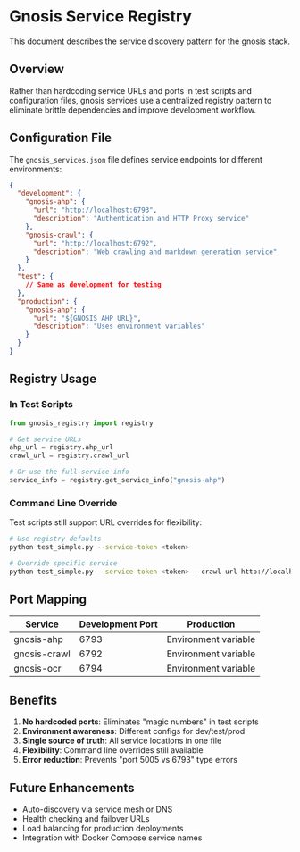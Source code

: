 # Gnosis Service Registry

This document describes the service discovery pattern for the gnosis stack.

## Overview

Rather than hardcoding service URLs and ports in test scripts and configuration files, gnosis services use a centralized registry pattern to eliminate brittle dependencies and improve development workflow.

## Configuration File

The `gnosis_services.json` file defines service endpoints for different environments:

```json
{
  "development": {
    "gnosis-ahp": {
      "url": "http://localhost:6793",
      "description": "Authentication and HTTP Proxy service"
    },
    "gnosis-crawl": {
      "url": "http://localhost:6792", 
      "description": "Web crawling and markdown generation service"
    }
  },
  "test": {
    // Same as development for testing
  },
  "production": {
    "gnosis-ahp": {
      "url": "${GNOSIS_AHP_URL}",
      "description": "Uses environment variables"
    }
  }
}
```

## Registry Usage

### In Test Scripts

```python
from gnosis_registry import registry

# Get service URLs
ahp_url = registry.ahp_url
crawl_url = registry.crawl_url

# Or use the full service info
service_info = registry.get_service_info("gnosis-ahp")
```

### Command Line Override

Test scripts still support URL overrides for flexibility:

```bash
# Use registry defaults
python test_simple.py --service-token <token>

# Override specific service
python test_simple.py --service-token <token> --crawl-url http://localhost:8080
```

## Port Mapping

| Service | Development Port | Production |
|---------|------------------|------------|
| gnosis-ahp | 6793 | Environment variable |
| gnosis-crawl | 6792 | Environment variable |
| gnosis-ocr | 6794 | Environment variable |

## Benefits

1. **No hardcoded ports**: Eliminates "magic numbers" in test scripts
2. **Environment awareness**: Different configs for dev/test/prod
3. **Single source of truth**: All service locations in one file
4. **Flexibility**: Command line overrides still available
5. **Error reduction**: Prevents "port 5005 vs 6793" type errors

## Future Enhancements

- Auto-discovery via service mesh or DNS
- Health checking and failover URLs
- Load balancing for production deployments
- Integration with Docker Compose service names